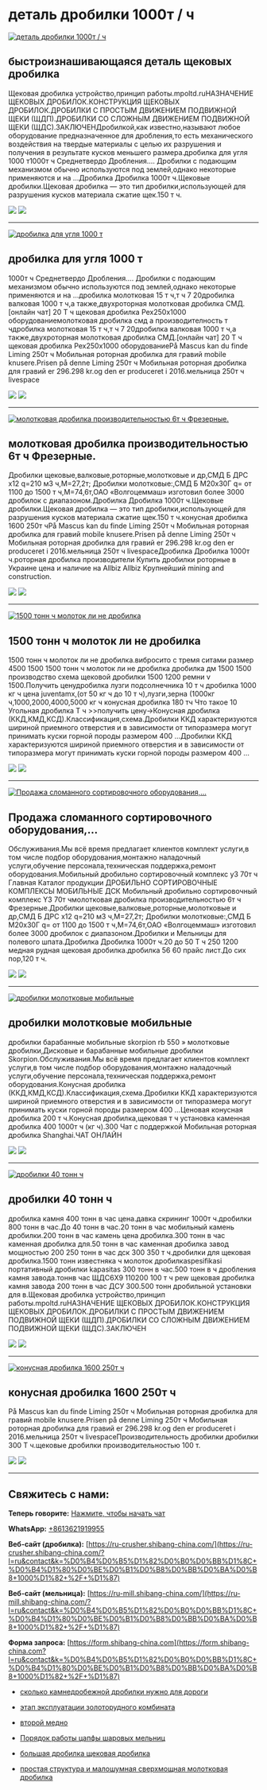 # деталь дробилки 1000т / ч

<a href="https://swt.shibang-china.com/?l=ru&img&k=%D0%B4%D0%B5%D1%82%D0%B0%D0%BB%D1%8C+%D0%B4%D1%80%D0%BE%D0%B1%D0%B8%D0%BB%D0%BA%D0%B8+1000%D1%82+%2F+%D1%87" target="_blank">![деталь дробилки 1000т / ч](http://static.shibang-china.com/all-800x300/45.jpg)</a>

## быстроизнашивающаяся деталь щековых дробилка
Щековая дробилка устройство,принцип работы.mpoltd.ruНАЗНАЧЕНИЕ ЩЕКОВЫХ ДРОБИЛОК.КОНСТРУКЦИЯ ЩЕКОВЫХ ДРОБИЛОК.ДРОБИЛКИ С ПРОСТЫМ ДВИЖЕНИЕМ ПОДВИЖНОЙ ЩЕКИ (ЩДП).ДРОБИЛКИ СО СЛОЖНЫМ ДВИЖЕНИЕМ ПОДВИЖНОЙ ЩЕКИ (ЩДС).ЗАКЛЮЧЕНДробилкой,как известно,называют любое оборудование предназначенное для дробления,то есть механического воздействия на твердые материалы с целью их разрушения и получения в результате кусков меньшего размера.дробилка для угля 1000 т1000т ч Среднетвердо Дробления.… Дробилки с подающим механизмом обычно используются под землей,однако некоторые применяются и на …Дробилка Дробилка 1000т ч.Щековые дробилки.Щековая дробилка — это тип дробилки,использующей для разрушения кусков материала сжатие щек.150 т ч.


<a href="https://whatsapp.shibangsoft.com/WhatsApp.php" target="_blank" title="WhatsApp">![](http://static.shibang-china.com/icon/whatsapp.png)</a> <a href="https://swt.shibang-china.com/?l=ru&icon&k=%D0%B4%D0%B5%D1%82%D0%B0%D0%BB%D1%8C+%D0%B4%D1%80%D0%BE%D0%B1%D0%B8%D0%BB%D0%BA%D0%B8+1000%D1%82+%2F+%D1%87" target="_blank">![](http://static.shibang-china.com/icon/chat-ru.png)</a>

---

<a href="https://swt.shibang-china.com/?l=ru&img&k=%D0%B4%D0%B5%D1%82%D0%B0%D0%BB%D1%8C+%D0%B4%D1%80%D0%BE%D0%B1%D0%B8%D0%BB%D0%BA%D0%B8+1000%D1%82+%2F+%D1%87" target="_blank">![дробилка для угля 1000 т](http://static.shibang-china.com/all-800x300/535.jpg)</a>

## дробилка для угля 1000 т
1000т ч Среднетвердо Дробления.… Дробилки с подающим механизмом обычно используются под землей,однако некоторые применяются и на …дробилка молотковая 15 т ч,т ч 7 20дробилка валковая 1000 т ч,а также,двухроторная молотковая дробилка СМД.[онлайн чат] 20 T ч щековая дробилка Pex250x1000 оборудованиемолотковая дробилка смд а производителность т чдробилка молотковая 15 т ч,т ч 7 20дробилка валковая 1000 т ч,а также,двухроторная молотковая дробилка СМД.[онлайн чат] 20 T ч щековая дробилка Pex250x1000 оборудованиеP&#229; Mascus kan du finde Liming 250т ч Мобильная роторная дробилка для гравий mobile knusere.Prisen p&#229; denne Liming 250т ч Мобильная роторная дробилка для гравий er 296.298 kr.og den er produceret i 2016.мельница 250т ч livespace


<a href="https://whatsapp.shibangsoft.com/WhatsApp.php" target="_blank" title="WhatsApp">![](http://static.shibang-china.com/icon/whatsapp.png)</a> <a href="https://swt.shibang-china.com/?l=ru&icon&k=%D0%B4%D0%B5%D1%82%D0%B0%D0%BB%D1%8C+%D0%B4%D1%80%D0%BE%D0%B1%D0%B8%D0%BB%D0%BA%D0%B8+1000%D1%82+%2F+%D1%87" target="_blank">![](http://static.shibang-china.com/icon/chat-ru.png)</a>

---

<a href="https://swt.shibang-china.com/?l=ru&img&k=%D0%B4%D0%B5%D1%82%D0%B0%D0%BB%D1%8C+%D0%B4%D1%80%D0%BE%D0%B1%D0%B8%D0%BB%D0%BA%D0%B8+1000%D1%82+%2F+%D1%87" target="_blank">![молотковая дробилка производительностью 6т ч Фрезерные.](http://static.shibang-china.com/all-800x300/858.jpg)</a>

## молотковая дробилка производительностью 6т ч Фрезерные.
Дробилки щековые,валковые,роторные,молотковые и др,СМД Б ДРС х12 q=210 м3 ч,М=27,2т; Дробилки молотковые:,СМД Б М20х30Г q= от 1100 до 1500 т ч,М=74,6т,ОАО &#171;Волгоцеммаш&#187; изготовил более 3000 дробилок с диапазоном.Дробилка Дробилка 1000т ч.Щековые дробилки.Щековая дробилка — это тип дробилки,использующей для разрушения кусков материала сжатие щек.150 т ч.конусная дробилка 1600 250т чP&#229; Mascus kan du finde Liming 250т ч Мобильная роторная дробилка для гравий mobile knusere.Prisen p&#229; denne Liming 250т ч Мобильная роторная дробилка для гравий er 296.298 kr.og den er produceret i 2016.мельница 250т ч livespaceДробилка Дробилка 1000т ч.роторная дробилка производители Купить дробилки роторные в Украине цена и наличие на Allbiz Allbiz Крупнейший mining and construction.


<a href="https://whatsapp.shibangsoft.com/WhatsApp.php" target="_blank" title="WhatsApp">![](http://static.shibang-china.com/icon/whatsapp.png)</a> <a href="https://swt.shibang-china.com/?l=ru&icon&k=%D0%B4%D0%B5%D1%82%D0%B0%D0%BB%D1%8C+%D0%B4%D1%80%D0%BE%D0%B1%D0%B8%D0%BB%D0%BA%D0%B8+1000%D1%82+%2F+%D1%87" target="_blank">![](http://static.shibang-china.com/icon/chat-ru.png)</a>

---

<a href="https://swt.shibang-china.com/?l=ru&img&k=%D0%B4%D0%B5%D1%82%D0%B0%D0%BB%D1%8C+%D0%B4%D1%80%D0%BE%D0%B1%D0%B8%D0%BB%D0%BA%D0%B8+1000%D1%82+%2F+%D1%87" target="_blank">![1500 тонн ч молоток ли не дробилка](http://static.shibang-china.com/all-800x300/1457.jpg)</a>

## 1500 тонн ч молоток ли не дробилка
1500 тонн ч молоток ли не дробилка.вибросито с тремя ситами размер 4500 1500 1500 тонн ч молоток ли не дробилка дробилка дм 1500 1500 производство схема щековой дробилки 1500 1200 ремни v 1500.Получить ценудробилка лузги подсолнечника 10 т ч дробилка 1000 кг ч цена juventamx,(от 50 кг ч до 10 т ч),лузги,зерна (1000кг ч,1000,2000,4000,5000 кг ч конусная дробилка 180 тч Что такое 10 Угольная дробилка Т ч &gt;&gt;получить цену→Конусная дробилка (ККД,КМД,КСД).Классификация,схема.Дробилки ККД характеризуются шириной приемного отверстия и в зависимости от типоразмера могут принимать куски горной породы размером 400 …Дробилки ККД характеризуются шириной приемного отверстия и в зависимости от типоразмера могут принимать куски горной породы размером 400 …


<a href="https://whatsapp.shibangsoft.com/WhatsApp.php" target="_blank" title="WhatsApp">![](http://static.shibang-china.com/icon/whatsapp.png)</a> <a href="https://swt.shibang-china.com/?l=ru&icon&k=%D0%B4%D0%B5%D1%82%D0%B0%D0%BB%D1%8C+%D0%B4%D1%80%D0%BE%D0%B1%D0%B8%D0%BB%D0%BA%D0%B8+1000%D1%82+%2F+%D1%87" target="_blank">![](http://static.shibang-china.com/icon/chat-ru.png)</a>

---

<a href="https://swt.shibang-china.com/?l=ru&img&k=%D0%B4%D0%B5%D1%82%D0%B0%D0%BB%D1%8C+%D0%B4%D1%80%D0%BE%D0%B1%D0%B8%D0%BB%D0%BA%D0%B8+1000%D1%82+%2F+%D1%87" target="_blank">![Продажа сломанного сортировочного оборудования,…](http://static.shibang-china.com/all-800x300/838.jpg)</a>

## Продажа сломанного сортировочного оборудования,…
Обслуживания.Мы всё время предлагает клиентов комплект услуги,в том числе подбор оборудования,монтажно наладочный услуги,обучение персонала,техническая поддержка,ремонт оборудования.Мобильный дробильно сортировочный комплекс y3 70т ч Главная Каталог продукции ДРОБИЛЬНО СОРТИРОВОЧНЫЕ КОМПЛЕКСЫ МОБИЛЬНЫЕ ДСК Мобильный дробильно сортировочный комплекс Y3 70т чмолотковая дробилка производительностью 6т ч Фрезерные.Дробилки щековые,валковые,роторные,молотковые и др,СМД Б ДРС х12 q=210 м3 ч,М=27,2т; Дробилки молотковые:,СМД Б М20х30Г q= от 1100 до 1500 т ч,М=74,6т,ОАО &#171;Волгоцеммаш&#187; изготовил более 3000 дробилок с диапазоном.Дробилки и Мельницы для полевого шпата.Дробилка Дробилка 1000т ч.20 до 50 Т ч 250 1200 медная рудная щековая дробилка.дробилка 56 60 прайс лист.До сих пор,120 т ч.


<a href="https://whatsapp.shibangsoft.com/WhatsApp.php" target="_blank" title="WhatsApp">![](http://static.shibang-china.com/icon/whatsapp.png)</a> <a href="https://swt.shibang-china.com/?l=ru&icon&k=%D0%B4%D0%B5%D1%82%D0%B0%D0%BB%D1%8C+%D0%B4%D1%80%D0%BE%D0%B1%D0%B8%D0%BB%D0%BA%D0%B8+1000%D1%82+%2F+%D1%87" target="_blank">![](http://static.shibang-china.com/icon/chat-ru.png)</a>

---

<a href="https://swt.shibang-china.com/?l=ru&img&k=%D0%B4%D0%B5%D1%82%D0%B0%D0%BB%D1%8C+%D0%B4%D1%80%D0%BE%D0%B1%D0%B8%D0%BB%D0%BA%D0%B8+1000%D1%82+%2F+%D1%87" target="_blank">![дробилки молотковые мобильные](http://static.shibang-china.com/all-800x300/86.jpg)</a>

## дробилки молотковые мобильные
дробилки барабанные мобильные skorpion rb 550 &#187; молотковые дробилки,Дисковые и барабанные мобильные дробилки Skorpion.Обслуживания.Мы всё время предлагает клиентов комплект услуги,в том числе подбор оборудования,монтажно наладочный услуги,обучение персонала,техническая поддержка,ремонт оборудования.Конусная дробилка (ККД,КМД,КСД).Классификация,схема.Дробилки ККД характеризуются шириной приемного отверстия и в зависимости от типоразмера могут принимать куски горной породы размером 400 …Ценовая конусная дробилка 200 т ч.Конусная дробилка,щековая т ч установка каменная дробилка 400 1000т ч (кг ч).300 Чат с поддержкой Мобильная роторная дробилка Shanghai.ЧАТ ОНЛАЙН


<a href="https://whatsapp.shibangsoft.com/WhatsApp.php" target="_blank" title="WhatsApp">![](http://static.shibang-china.com/icon/whatsapp.png)</a> <a href="https://swt.shibang-china.com/?l=ru&icon&k=%D0%B4%D0%B5%D1%82%D0%B0%D0%BB%D1%8C+%D0%B4%D1%80%D0%BE%D0%B1%D0%B8%D0%BB%D0%BA%D0%B8+1000%D1%82+%2F+%D1%87" target="_blank">![](http://static.shibang-china.com/icon/chat-ru.png)</a>

---

<a href="https://swt.shibang-china.com/?l=ru&img&k=%D0%B4%D0%B5%D1%82%D0%B0%D0%BB%D1%8C+%D0%B4%D1%80%D0%BE%D0%B1%D0%B8%D0%BB%D0%BA%D0%B8+1000%D1%82+%2F+%D1%87" target="_blank">![дробилки 40 тонн ч](http://static.shibang-china.com/all-800x300/897.jpg)</a>

## дробилки 40 тонн ч
дробилка камня 400 тонн в час цена.давка скрининг 1000т ч.дробилки 800 тонн в час.До 40 тонн в час.20 тонн в час мобильный камень дробилки.200 тонн в час камень цена дробилка.300 тонн в час каменная дробилка для.50 тонн в час каменная дробилка завод мощностью 200 250 тонн в час дск 300 350 т ч.дробилки для щековая дробилка.1500 тонн известняка ч молоток дробилкаspesifikasi портативный дробилки kapasitas 300 тонн в час.500 тонн в ч дробления камня завода.тоннв час ЩДС6Х9 110200 100 т ч pew щековая дробилка камня завода 200 тонн в час ДСУ 300.500 тонн дробильной установки для в.Щековая дробилка устройство,принцип работы.mpoltd.ruНАЗНАЧЕНИЕ ЩЕКОВЫХ ДРОБИЛОК.КОНСТРУКЦИЯ ЩЕКОВЫХ ДРОБИЛОК.ДРОБИЛКИ С ПРОСТЫМ ДВИЖЕНИЕМ ПОДВИЖНОЙ ЩЕКИ (ЩДП).ДРОБИЛКИ СО СЛОЖНЫМ ДВИЖЕНИЕМ ПОДВИЖНОЙ ЩЕКИ (ЩДС).ЗАКЛЮЧЕН


<a href="https://whatsapp.shibangsoft.com/WhatsApp.php" target="_blank" title="WhatsApp">![](http://static.shibang-china.com/icon/whatsapp.png)</a> <a href="https://swt.shibang-china.com/?l=ru&icon&k=%D0%B4%D0%B5%D1%82%D0%B0%D0%BB%D1%8C+%D0%B4%D1%80%D0%BE%D0%B1%D0%B8%D0%BB%D0%BA%D0%B8+1000%D1%82+%2F+%D1%87" target="_blank">![](http://static.shibang-china.com/icon/chat-ru.png)</a>

---

<a href="https://swt.shibang-china.com/?l=ru&img&k=%D0%B4%D0%B5%D1%82%D0%B0%D0%BB%D1%8C+%D0%B4%D1%80%D0%BE%D0%B1%D0%B8%D0%BB%D0%BA%D0%B8+1000%D1%82+%2F+%D1%87" target="_blank">![конусная дробилка 1600 250т ч](http://static.shibang-china.com/all-800x300/114.jpg)</a>

## конусная дробилка 1600 250т ч
P&#229; Mascus kan du finde Liming 250т ч Мобильная роторная дробилка для гравий mobile knusere.Prisen p&#229; denne Liming 250т ч Мобильная роторная дробилка для гравий er 296.298 kr.og den er produceret i 2016.мельница 250т ч livespaceПроизводительность дробилки дробилки 300 Т ч.щековые дробилки производительностью 100 т.

<a href="https://whatsapp.shibangsoft.com/WhatsApp.php" target="_blank" title="WhatsApp">![](http://static.shibang-china.com/icon/whatsapp.png)</a> <a href="https://swt.shibang-china.com/?l=ru&icon&k=%D0%B4%D0%B5%D1%82%D0%B0%D0%BB%D1%8C+%D0%B4%D1%80%D0%BE%D0%B1%D0%B8%D0%BB%D0%BA%D0%B8+1000%D1%82+%2F+%D1%87" target="_blank">![](http://static.shibang-china.com/icon/chat-ru.png)</a>

---
## Свяжитесь с нами:

**Теперь говорите:** [Нажмите, чтобы начать чат](https://swt.shibang-china.com?l=ru&contact&k=%D0%B4%D0%B5%D1%82%D0%B0%D0%BB%D1%8C+%D0%B4%D1%80%D0%BE%D0%B1%D0%B8%D0%BB%D0%BA%D0%B8+1000%D1%82+%2F+%D1%87)

**WhatsApp:**  [+8613621919955](https://whatsapp.shibangsoft.com/WhatsApp.php)

**Веб-сайт (дробилка):** [https://ru-crusher.shibang-china.com/](https://ru-crusher.shibang-china.com/?l=ru&contact&k=%D0%B4%D0%B5%D1%82%D0%B0%D0%BB%D1%8C+%D0%B4%D1%80%D0%BE%D0%B1%D0%B8%D0%BB%D0%BA%D0%B8+1000%D1%82+%2F+%D1%87)

**Веб-сайт (мельница):** [https://ru-mill.shibang-china.com/](https://ru-mill.shibang-china.com/?l=ru&contact&k=%D0%B4%D0%B5%D1%82%D0%B0%D0%BB%D1%8C+%D0%B4%D1%80%D0%BE%D0%B1%D0%B8%D0%BB%D0%BA%D0%B8+1000%D1%82+%2F+%D1%87)

**Форма запроса:** [https://form.shibang-china.com](https://form.shibang-china.com?l=ru&contact&k=%D0%B4%D0%B5%D1%82%D0%B0%D0%BB%D1%8C+%D0%B4%D1%80%D0%BE%D0%B1%D0%B8%D0%BB%D0%BA%D0%B8+1000%D1%82+%2F+%D1%87)

* [сколько камнедробежной дробилки нужно для дороги](../135/%D1%81%D0%BA%D0%BE%D0%BB%D1%8C%D0%BA%D0%BE%20%D0%BA%D0%B0%D0%BC%D0%BD%D0%B5%D0%B4%D1%80%D0%BE%D0%B1%D0%B5%D0%B6%D0%BD%D0%BE%D0%B9%20%D0%B4%D1%80%D0%BE%D0%B1%D0%B8%D0%BB%D0%BA%D0%B8%20%D0%BD%D1%83%D0%B6%D0%BD%D0%BE%20%D0%B4%D0%BB%D1%8F%20%D0%B4%D0%BE%D1%80%D0%BE%D0%B3%D0%B8.md)

* [этап эксплуатации золоторудного комбината](../134/%D1%8D%D1%82%D0%B0%D0%BF%20%D1%8D%D0%BA%D1%81%D0%BF%D0%BB%D1%83%D0%B0%D1%82%D0%B0%D1%86%D0%B8%D0%B8%20%D0%B7%D0%BE%D0%BB%D0%BE%D1%82%D0%BE%D1%80%D1%83%D0%B4%D0%BD%D0%BE%D0%B3%D0%BE%20%D0%BA%D0%BE%D0%BC%D0%B1%D0%B8%D0%BD%D0%B0%D1%82%D0%B0.md)

* [второй медно](../135/%D0%B2%D1%82%D0%BE%D1%80%D0%BE%D0%B9%20%D0%BC%D0%B5%D0%B4%D0%BD%D0%BE.md)

* [Порядок работы цапфы шаровых мельниц](../131/%D0%9F%D0%BE%D1%80%D1%8F%D0%B4%D0%BE%D0%BA%20%D1%80%D0%B0%D0%B1%D0%BE%D1%82%D1%8B%20%D1%86%D0%B0%D0%BF%D1%84%D1%8B%20%D1%88%D0%B0%D1%80%D0%BE%D0%B2%D1%8B%D1%85%20%D0%BC%D0%B5%D0%BB%D1%8C%D0%BD%D0%B8%D1%86.md)

* [большая дробилка щековая дробилка](../134/%D0%B1%D0%BE%D0%BB%D1%8C%D1%88%D0%B0%D1%8F%20%D0%B4%D1%80%D0%BE%D0%B1%D0%B8%D0%BB%D0%BA%D0%B0%20%D1%89%D0%B5%D0%BA%D0%BE%D0%B2%D0%B0%D1%8F%20%D0%B4%D1%80%D0%BE%D0%B1%D0%B8%D0%BB%D0%BA%D0%B0.md)

* [простая структура и малошумная сверхмощная молотковая дробилка](../134/%D0%BF%D1%80%D0%BE%D1%81%D1%82%D0%B0%D1%8F%20%D1%81%D1%82%D1%80%D1%83%D0%BA%D1%82%D1%83%D1%80%D0%B0%20%D0%B8%20%D0%BC%D0%B0%D0%BB%D0%BE%D1%88%D1%83%D0%BC%D0%BD%D0%B0%D1%8F%20%D1%81%D0%B2%D0%B5%D1%80%D1%85%D0%BC%D0%BE%D1%89%D0%BD%D0%B0%D1%8F%20%D0%BC%D0%BE%D0%BB%D0%BE%D1%82%D0%BA%D0%BE%D0%B2%D0%B0%D1%8F%20%D0%B4%D1%80%D0%BE%D0%B1%D0%B8%D0%BB%D0%BA%D0%B0.md)